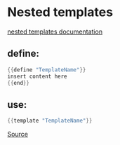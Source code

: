 # Nested templates

[nested templates documentation](https://godoc.org/text/template#hdr-Nested_template_definitions)

## define: 
``` Go
{{define "TemplateName"}}
insert content here
{{end}}
```
## use: 
``` Go
{{template "TemplateName"}}
```

[Source](https://github.com/GoesToEleven/golang-web-dev/tree/master/010_nested-templates)
